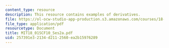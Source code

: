 ```yaml
---
content_type: resource
description: This resource contains examples of derivatives.
file: https://ol-ocw-studio-app-production.s3.amazonaws.com/courses/18-01sc-single-variable-calculus-fall-2010/257391e32134d2112560ea2b15976289_MIT18_01SCF10_Ses2a.pdf
file_type: application/pdf
resourcetype: Document
title: MIT18_01SCF10_Ses2a.pdf
uid: 257391e3-2134-d211-2560-ea2b15976289
---
```

